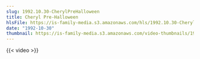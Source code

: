 ```yaml
---
slug: 1992.10.30-CherylPreHalloween
title: Cheryl Pre-Halloween
hlsFile: https://is-family-media.s3.amazonaws.com/hls/1992.10.30-CherylPreHalloween/1992.10.30-CherylPreHalloween.m3u8
date: "1992-10-30"
thumbnail: https://is-family-media.s3.amazonaws.com/video-thumbnails/1992.10.30-CherylPreHalloween.png
---
```

{{< video >}}
